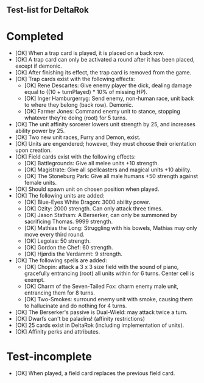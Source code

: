 ## Test-list for DeltaRok
# Completed
- [OK] When a trap card is played, it is placed on a back row.
- [OK] A trap card can only be activated a round after it has been placed, except if demonic.
- [OK] After finishing its effect, the trap card is removed from the game.
- [OK] Trap cards exist with the following effects:
  - [OK] Rene Descartes: Give enemy player the dick, dealing damage equal to ((10 + turnPlayed) * 10% of missing HP).
  - [OK] Inger Hamburgerryg: Send enemy, non-human race, unit back to where they belong (back row). Demonic.
  - [OK] Farmer Jones: Command enemy unit to stance, stopping whatever they're doing (root) for 5 turns.
- [OK] The unit affinity sorcerer lowers unit strength by 25, and increases ability power by 25.
- [OK] Two new unit races, Furry and Demon, exist.
- [OK] Units are engendered; however, they must choose their orientation upon creation.
- [OK] Field cards exist with the following effects:
  - [OK] Battlegrounds: Give all melee units +10 strength.
  - [OK] Magistrate: Give all spellcasters and magical units +10 ability.
  - [OK] The Stoneburg Park: Give all male humans +50 strength against female units.
- [OK] Should spawn unit on chosen position when played.
- [OK] The following units are added:
  - [OK] Blue-Eyes White Dragon: 3000 ability power.
  - [OK] Ozity: 2000 strength. Can only attack three times.
  - [OK] Jason Statham: A Berserker, can only be summoned by sacrificing Thomas. 9999 strength.
  - [OK] Mathias the Long: Struggling with his bowels, Mathias may only move every third round.
  - [OK] Legolas: 50 strength.
  - [OK] Gordon the Chef: 60 strength.
  - [OK] Hjørdis the Verdammt: 9 strength.
- [OK] The following spells are added:
  - [OK] Chopin: attack a 3 x 3 size field with the sound of piano, gracefully entrancing (root) all units within for 6 turns. Center cell is exempt.
  - [OK] Charm of the Seven-Tailed Fox: charm enemy male unit, entrancing them for 8 turns.
  - [OK] Two-Smokes: surround enemy unit with smoke, causing them to hallucinate and do nothing for 4 turns.
- [OK] The Berserker's passive is Dual-Wield: may attack twice a turn.
- [OK] Dwarfs can't be paladins! (affinity restrictions)
- [OK] 25 cards exist in DeltaRok (including implementation of units).
- [OK] Affinity perks and attributes.

# Test-incomplete
- [OK] When played, a field card replaces the previous field card.